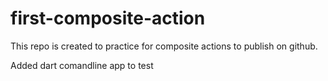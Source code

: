 # first-composite-action
This repo is created to practice for composite actions to publish on github.

Added dart comandline app to test
